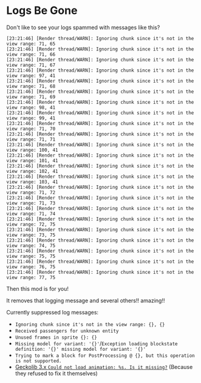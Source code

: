 # Logs Be Gone

Don't like to see your logs spammed with messages like this?

```
[23:21:46] [Render thread/WARN]: Ignoring chunk since it's not in the view range: 71, 65
[23:21:46] [Render thread/WARN]: Ignoring chunk since it's not in the view range: 71, 66
[23:21:46] [Render thread/WARN]: Ignoring chunk since it's not in the view range: 71, 67
[23:21:46] [Render thread/WARN]: Ignoring chunk since it's not in the view range: 97, 41
[23:21:46] [Render thread/WARN]: Ignoring chunk since it's not in the view range: 71, 68
[23:21:46] [Render thread/WARN]: Ignoring chunk since it's not in the view range: 71, 69
[23:21:46] [Render thread/WARN]: Ignoring chunk since it's not in the view range: 98, 41
[23:21:46] [Render thread/WARN]: Ignoring chunk since it's not in the view range: 99, 41
[23:21:46] [Render thread/WARN]: Ignoring chunk since it's not in the view range: 71, 70
[23:21:46] [Render thread/WARN]: Ignoring chunk since it's not in the view range: 71, 71
[23:21:46] [Render thread/WARN]: Ignoring chunk since it's not in the view range: 100, 41
[23:21:46] [Render thread/WARN]: Ignoring chunk since it's not in the view range: 101, 41
[23:21:46] [Render thread/WARN]: Ignoring chunk since it's not in the view range: 102, 41
[23:21:46] [Render thread/WARN]: Ignoring chunk since it's not in the view range: 103, 41
[23:21:46] [Render thread/WARN]: Ignoring chunk since it's not in the view range: 71, 72
[23:21:46] [Render thread/WARN]: Ignoring chunk since it's not in the view range: 71, 73
[23:21:46] [Render thread/WARN]: Ignoring chunk since it's not in the view range: 71, 74
[23:21:46] [Render thread/WARN]: Ignoring chunk since it's not in the view range: 72, 75
[23:21:46] [Render thread/WARN]: Ignoring chunk since it's not in the view range: 73, 75
[23:21:46] [Render thread/WARN]: Ignoring chunk since it's not in the view range: 74, 75
[23:21:46] [Render thread/WARN]: Ignoring chunk since it's not in the view range: 75, 75
[23:21:46] [Render thread/WARN]: Ignoring chunk since it's not in the view range: 76, 75
[23:21:46] [Render thread/WARN]: Ignoring chunk since it's not in the view range: 77, 75
```

Then this mod is for you!

It removes that logging message and several others!! amazing!!

Currently suppressed log messages:

- `Ignoring chunk since it's not in the view range: {}, {}`
- `Received passengers for unknown entity`
- `Unused frames in sprite {}: {}`
- `Missing model for variant: '{}'`/`Exception loading blockstate definition: '{}' missing model for variant: '{}'`
- `Trying to mark a block for PostProcessing @ {}, but this operation is not supported.`
- [Geckolib 3.x `Could not load animation: %s. Is it missing?`](https://github.com/bernie-g/geckolib/issues/654) (Because they refused to
  fix it themselves)
